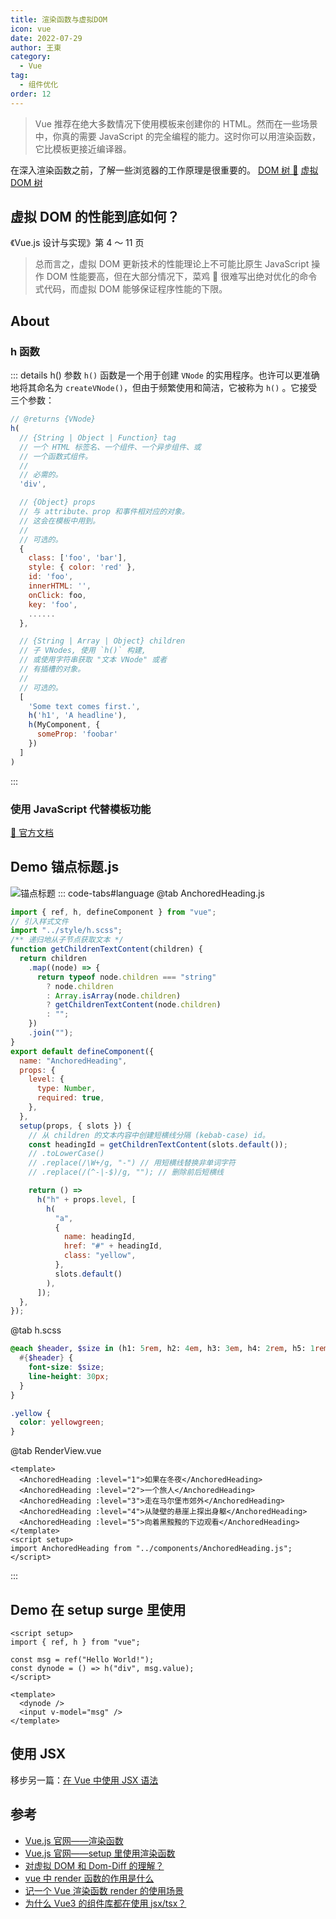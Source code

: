 ```yaml
---
title: 渲染函数与虚拟DOM
icon: vue
date: 2022-07-29
author: 王東
category:
  - Vue
tag:
  - 组件优化
order: 12
---
```


> Vue 推荐在绝大多数情况下使用模板来创建你的 HTML。然而在一些场景中，你真的需要 JavaScript 的完全编程的能力。这时你可以用渲染函数，它比模板更接近编译器。

在深入渲染函数之前，了解一些浏览器的工作原理是很重要的。
[DOM 树 🌲](https://v3.cn.vuejs.org/guide/render-function.html#dom-%E6%A0%91)
[虚拟 DOM 树](https://v3.cn.vuejs.org/guide/render-function.html#%E8%99%9A%E6%8B%9F-dom-%E6%A0%91)

## 虚拟 DOM 的性能到底如何？

《Vue.js 设计与实现》第 4 ～ 11 页

> 总而言之，虚拟 DOM 更新技术的性能理论上不可能比原生 JavaScript 操作 DOM 性能要高，但在大部分情况下，菜鸡 🐔 很难写出绝对优化的命令式代码，而虚拟 DOM 能够保证程序性能的下限。

## About

### h 函数

::: details h() 参数
`h()` 函数是一个用于创建 `VNode` 的实用程序。也许可以更准确地将其命名为 `createVNode()`，但由于频繁使用和简洁，它被称为 `h()` 。它接受三个参数：

```js
// @returns {VNode}
h(
  // {String | Object | Function} tag
  // 一个 HTML 标签名、一个组件、一个异步组件、或
  // 一个函数式组件。
  //
  // 必需的。
  'div',

  // {Object} props
  // 与 attribute、prop 和事件相对应的对象。
  // 这会在模板中用到。
  //
  // 可选的。
  {
    class: ['foo', 'bar'],
    style: { color: 'red' },
    id: 'foo',
    innerHTML: '',
    onClick: foo,
    key: 'foo',
    ......
  },

  // {String | Array | Object} children
  // 子 VNodes, 使用 `h()` 构建,
  // 或使用字符串获取 "文本 VNode" 或者
  // 有插槽的对象。
  //
  // 可选的。
  [
    'Some text comes first.',
    h('h1', 'A headline'),
    h(MyComponent, {
      someProp: 'foobar'
    })
  ]
)
```

:::

### 使用 JavaScript 代替模板功能

[🔎 官方文档](https://v3.cn.vuejs.org/guide/render-function.html#%E4%BD%BF%E7%94%A8-javascript-%E4%BB%A3%E6%9B%BF%E6%A8%A1%E6%9D%BF%E5%8A%9F%E8%83%BD)

## Demo 锚点标题.js

![锚点标题](https://riddler.oss-cn-shanghai.aliyuncs.com/blog/render.gif)
::: code-tabs#language
@tab AnchoredHeading.js

```js
import { ref, h, defineComponent } from "vue";
// 引入样式文件
import "../style/h.scss";
/** 递归地从子节点获取文本 */
function getChildrenTextContent(children) {
  return children
    .map((node) => {
      return typeof node.children === "string"
        ? node.children
        : Array.isArray(node.children)
        ? getChildrenTextContent(node.children)
        : "";
    })
    .join("");
}
export default defineComponent({
  name: "AnchoredHeading",
  props: {
    level: {
      type: Number,
      required: true,
    },
  },
  setup(props, { slots }) {
    // 从 children 的文本内容中创建短横线分隔 (kebab-case) id。
    const headingId = getChildrenTextContent(slots.default());
    // .toLowerCase()
    // .replace(/\W+/g, "-") // 用短横线替换非单词字符
    // .replace(/(^-|-$)/g, ""); // 删除前后短横线

    return () =>
      h("h" + props.level, [
        h(
          "a",
          {
            name: headingId,
            href: "#" + headingId,
            class: "yellow",
          },
          slots.default()
        ),
      ]);
  },
});
```

@tab h.scss

```scss
@each $header, $size in (h1: 5rem, h2: 4em, h3: 3em, h4: 2rem, h5: 1rem) {
  #{$header} {
    font-size: $size;
    line-height: 30px;
  }
}

.yellow {
  color: yellowgreen;
}
```

@tab RenderView.vue

```vue
<template>
  <AnchoredHeading :level="1">如果在冬夜</AnchoredHeading>
  <AnchoredHeading :level="2">一个旅人</AnchoredHeading>
  <AnchoredHeading :level="3">走在马尔堡市郊外</AnchoredHeading>
  <AnchoredHeading :level="4">从陡壁的悬崖上探出身躯</AnchoredHeading>
  <AnchoredHeading :level="5">向着黑黢黢的下边观看</AnchoredHeading>
</template>
<script setup>
import AnchoredHeading from "../components/AnchoredHeading.js";
</script>
```

:::

## Demo 在 setup surge 里使用

<script setup>
  import RenderComp from '@MyComponent/RenderComp.vue'
</script>
<RenderComp />

```vue
<script setup>
import { ref, h } from "vue";

const msg = ref("Hello World!");
const dynode = () => h("div", msg.value);
</script>

<template>
  <dynode />
  <input v-model="msg" />
</template>
```

## 使用 JSX

移步另一篇：[在 Vue 中使用 JSX 语法](https://w2gd.top/code/vue/%E5%9C%A8Vue%E4%B8%AD%E4%BD%BF%E7%94%A8JSX%E8%AF%AD%E6%B3%95.html)

## 参考

- [Vue.js 官网——渲染函数](https://v3.cn.vuejs.org/guide/render-function.html)
- [Vue.js 官网——setup 里使用渲染函数](https://v3.cn.vuejs.org/guide/composition-api-setup.html#%E4%BD%BF%E7%94%A8%E6%B8%B2%E6%9F%93%E5%87%BD%E6%95%B0)
- [对虚拟 DOM 和 Dom-Diff 的理解？](https://segmentfault.com/a/1190000022277663)
- [vue 中 render 函数的作用是什么](https://www.yisu.com/zixun/154392.html)
- [记一个 Vue 渲染函数 render 的使用场景](https://juejin.cn/post/6949829240330125325)
- [为什么 Vue3 的组件库都在使用 jsx/tsx？](https://www.zhihu.com/question/436260027/answer/1647182157)
